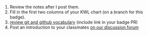 1. Review the notes after I post them. 
2. Fill in the first two columns of your KWL chart (on a branch for this badge).
3. [review git and github vocabulary](https://classroom.github.com/a/b5189BWU) (include link in your badge PR) 
4. Post an introduction to your classmates [on our discussion forum](https://github.com/introcompsys/fa23community/discussions/1)
